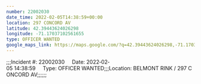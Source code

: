 ```yaml
---
number: 22002030
date_time: 2022-02-05T14:38:59+00:00
location: 297 CONCORD AV
latitude: 42.39443624026298
longitude: -71.17037102561655
type: OFFICER WANTED
google_maps_link: https://maps.google.com/?q=42.39443624026298,-71.17037102561655
---
```


;;;Incident #: 22002030     Date: 2022‐02‐05 14:38:59     Type: OFFICER WANTED;;;Location: BELMONT RINK / 297 CONCORD AV;;;;;;
